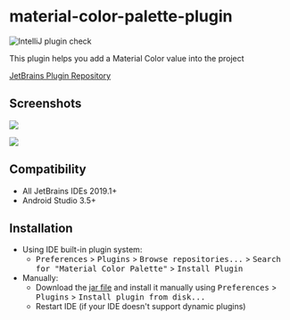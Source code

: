 material-color-palette-plugin
=============================
![IntelliJ plugin check](https://github.com/DVDAndroid/material-color-palette-plugin/workflows/IntelliJ%20plugin%20check/badge.svg)

This plugin helps you add a Material Color value into the project

[JetBrains Plugin Repository](https://plugins.jetbrains.com/plugin/8590)

## Screenshots

![](./art/screen2.png)

![](./art/screen1.png)

## Compatibility

- All JetBrains IDEs 2019.1+
- Android Studio 3.5+

## Installation

- Using IDE built-in plugin system:
  - <kbd>Preferences</kbd> > <kbd>Plugins</kbd> > <kbd>Browse repositories...</kbd> > <kbd>Search for "Material Color Palette"</kbd> > <kbd>Install Plugin</kbd>
- Manually:
  - Download the [jar file](https://github.com/DVDAndroid/material-color-palette-plugin/raw/master/material-color-palette-plugin.jar) and install it manually using <kbd>Preferences</kbd> > <kbd>Plugins</kbd> > <kbd>Install plugin from disk...</kbd>
  - Restart IDE (if your IDE doesn't support dynamic plugins)
